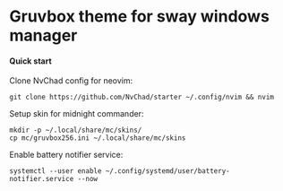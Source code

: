 # Gruvbox theme for sway windows manager

<!--
#### Screenshots

![Home screen]("screenshots/homescreen.png")
![Neofetch]("screenshots/neofetch.png")
![Apps menu]("screenshots/wofi.png")
![Console utilities]("screenshots/htop_mc.png")
![Neovim]("screenshots/neovim.png")
-->

#### Quick start

Clone NvChad config for neovim:

```
git clone https://github.com/NvChad/starter ~/.config/nvim && nvim
```

Setup skin for midnight commander:

```
mkdir -p ~/.local/share/mc/skins/
cp mc/gruvbox256.ini ~/.local/share/mc/skins
```

Enable battery notifier service:

```
systemctl --user enable ~/.config/systemd/user/battery-notifier.service --now
```
